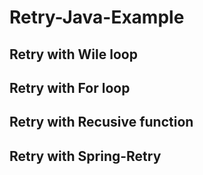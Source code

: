 # Retry-Java-Example

## Retry with Wile loop

## Retry with For loop

## Retry with Recusive function

## Retry with Spring-Retry
